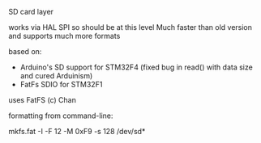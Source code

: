 SD card layer

works via HAL SPI so should be at this level
Much faster than old version and supports much more formats


based on:

* Arduino's SD support for STM32F4  (fixed bug in read() with data size and cured Arduinism)
* FatFs SDIO for STM32F1

uses FatFS (c) Chan


formatting from command-line:

mkfs.fat -I -F 12 -M 0xF9 -s 128 /dev/sd*
